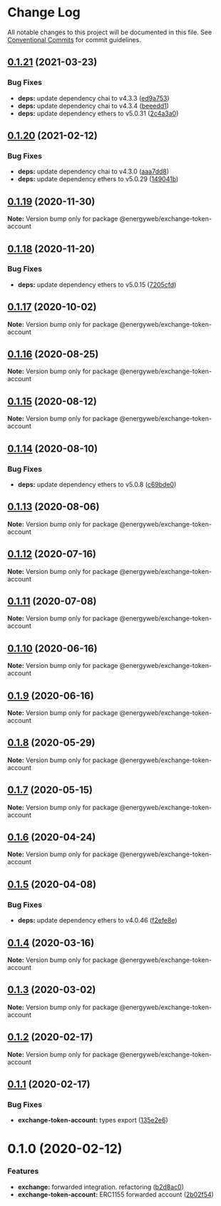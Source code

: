 # Change Log

All notable changes to this project will be documented in this file.
See [Conventional Commits](https://conventionalcommits.org) for commit guidelines.

## [0.1.21](https://github.com/energywebfoundation/origin/compare/@energyweb/exchange-token-account@0.1.20...@energyweb/exchange-token-account@0.1.21) (2021-03-23)


### Bug Fixes

* **deps:** update dependency chai to v4.3.3 ([ed9a753](https://github.com/energywebfoundation/origin/commit/ed9a75383c66ed0502ecbb79f9bb029e708852bd))
* **deps:** update dependency chai to v4.3.4 ([beeedd1](https://github.com/energywebfoundation/origin/commit/beeedd1bbaf17025f97b787f9e875bf2a34ed085))
* **deps:** update dependency ethers to v5.0.31 ([2c4a3a0](https://github.com/energywebfoundation/origin/commit/2c4a3a002e113ab28d1a452ed77b1b4b2a8436e6))





## [0.1.20](https://github.com/energywebfoundation/origin/compare/@energyweb/exchange-token-account@0.1.19...@energyweb/exchange-token-account@0.1.20) (2021-02-12)


### Bug Fixes

* **deps:** update dependency chai to v4.3.0 ([aaa7dd8](https://github.com/energywebfoundation/origin/commit/aaa7dd8fb9afa14612e1a9fbaec32a4e370d7c2c))
* **deps:** update dependency ethers to v5.0.29 ([149041b](https://github.com/energywebfoundation/origin/commit/149041b4ca3648f1decf9e1acb5f7bb5d6fd721a))





## [0.1.19](https://github.com/energywebfoundation/origin/compare/@energyweb/exchange-token-account@0.1.18...@energyweb/exchange-token-account@0.1.19) (2020-11-30)

**Note:** Version bump only for package @energyweb/exchange-token-account





## [0.1.18](https://github.com/energywebfoundation/origin/compare/@energyweb/exchange-token-account@0.1.17...@energyweb/exchange-token-account@0.1.18) (2020-11-20)


### Bug Fixes

* **deps:** update dependency ethers to v5.0.15 ([7205cfd](https://github.com/energywebfoundation/origin/commit/7205cfd3b823730beed77fa8195b7c9c06898a88))





## [0.1.17](https://github.com/energywebfoundation/origin/compare/@energyweb/exchange-token-account@0.1.16...@energyweb/exchange-token-account@0.1.17) (2020-10-02)

**Note:** Version bump only for package @energyweb/exchange-token-account





## [0.1.16](https://github.com/energywebfoundation/origin/compare/@energyweb/exchange-token-account@0.1.15...@energyweb/exchange-token-account@0.1.16) (2020-08-25)

**Note:** Version bump only for package @energyweb/exchange-token-account





## [0.1.15](https://github.com/energywebfoundation/origin/compare/@energyweb/exchange-token-account@0.1.14...@energyweb/exchange-token-account@0.1.15) (2020-08-12)

**Note:** Version bump only for package @energyweb/exchange-token-account





## [0.1.14](https://github.com/energywebfoundation/origin/compare/@energyweb/exchange-token-account@0.1.13...@energyweb/exchange-token-account@0.1.14) (2020-08-10)


### Bug Fixes

* **deps:** update dependency ethers to v5.0.8 ([c69bde0](https://github.com/energywebfoundation/origin/commit/c69bde05c4f0eba5dbc49833f266af24c84c0187))





## [0.1.13](https://github.com/energywebfoundation/origin/compare/@energyweb/exchange-token-account@0.1.12...@energyweb/exchange-token-account@0.1.13) (2020-08-06)

**Note:** Version bump only for package @energyweb/exchange-token-account





## [0.1.12](https://github.com/energywebfoundation/origin/compare/@energyweb/exchange-token-account@0.1.11...@energyweb/exchange-token-account@0.1.12) (2020-07-16)

**Note:** Version bump only for package @energyweb/exchange-token-account





## [0.1.11](https://github.com/energywebfoundation/origin/compare/@energyweb/exchange-token-account@0.1.10...@energyweb/exchange-token-account@0.1.11) (2020-07-08)

**Note:** Version bump only for package @energyweb/exchange-token-account





## [0.1.10](https://github.com/energywebfoundation/origin/compare/@energyweb/exchange-token-account@0.1.9...@energyweb/exchange-token-account@0.1.10) (2020-06-16)

**Note:** Version bump only for package @energyweb/exchange-token-account





## [0.1.9](https://github.com/energywebfoundation/origin/compare/@energyweb/exchange-token-account@0.1.8...@energyweb/exchange-token-account@0.1.9) (2020-06-16)

**Note:** Version bump only for package @energyweb/exchange-token-account





## [0.1.8](https://github.com/energywebfoundation/origin/compare/@energyweb/exchange-token-account@0.1.7...@energyweb/exchange-token-account@0.1.8) (2020-05-29)

**Note:** Version bump only for package @energyweb/exchange-token-account





## [0.1.7](https://github.com/energywebfoundation/origin/compare/@energyweb/exchange-token-account@0.1.6...@energyweb/exchange-token-account@0.1.7) (2020-05-15)

**Note:** Version bump only for package @energyweb/exchange-token-account





## [0.1.6](https://github.com/energywebfoundation/origin/compare/@energyweb/exchange-token-account@0.1.5...@energyweb/exchange-token-account@0.1.6) (2020-04-24)

**Note:** Version bump only for package @energyweb/exchange-token-account





## [0.1.5](https://github.com/energywebfoundation/origin/compare/@energyweb/exchange-token-account@0.1.4...@energyweb/exchange-token-account@0.1.5) (2020-04-08)


### Bug Fixes

* **deps:** update dependency ethers to v4.0.46 ([f2efe8e](https://github.com/energywebfoundation/origin/commit/f2efe8ee404bebc2fa111fabeb891797a2a5416e))





## [0.1.4](https://github.com/energywebfoundation/origin/compare/@energyweb/exchange-token-account@0.1.3...@energyweb/exchange-token-account@0.1.4) (2020-03-16)

**Note:** Version bump only for package @energyweb/exchange-token-account





## [0.1.3](https://github.com/energywebfoundation/origin/compare/@energyweb/exchange-token-account@0.1.2...@energyweb/exchange-token-account@0.1.3) (2020-03-02)

**Note:** Version bump only for package @energyweb/exchange-token-account





## [0.1.2](https://github.com/energywebfoundation/origin/compare/@energyweb/exchange-token-account@0.1.1...@energyweb/exchange-token-account@0.1.2) (2020-02-17)

**Note:** Version bump only for package @energyweb/exchange-token-account





## [0.1.1](https://github.com/energywebfoundation/origin/compare/@energyweb/exchange-token-account@0.1.0...@energyweb/exchange-token-account@0.1.1) (2020-02-17)


### Bug Fixes

* **exchange-token-account:** types export ([135e2e6](https://github.com/energywebfoundation/origin/commit/135e2e6c9e14c88e17c340a07385b118c2a4af2f))





# 0.1.0 (2020-02-12)


### Features

* **exchange:** forwarded integration. refactoring ([b2d8ac0](https://github.com/energywebfoundation/origin/commit/b2d8ac0e70a298e790e9115a9dfddaa98921ec82))
* **exchange-token-account:** ERC1155 forwarded account ([2b02f54](https://github.com/energywebfoundation/origin/commit/2b02f54b5e7b789422aec89e392dfd6fac1e6c34))
